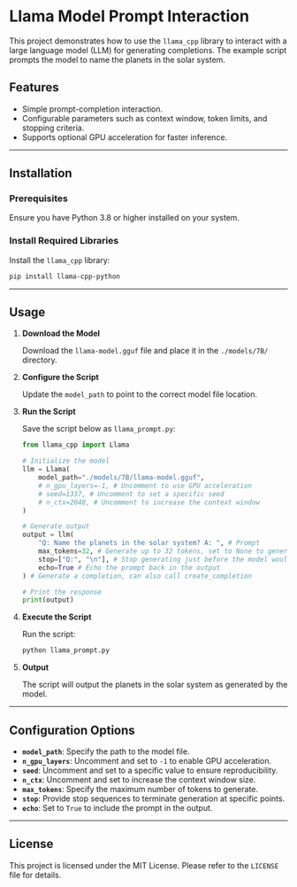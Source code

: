 
# Llama Model Prompt Interaction

This project demonstrates how to use the `llama_cpp` library to interact with a large language model (LLM) for generating completions. The example script prompts the model to name the planets in the solar system.

## Features

- Simple prompt-completion interaction.
- Configurable parameters such as context window, token limits, and stopping criteria.
- Supports optional GPU acceleration for faster inference.

---

## Installation

### Prerequisites

Ensure you have Python 3.8 or higher installed on your system.

### Install Required Libraries

Install the `llama_cpp` library:

```bash
pip install llama-cpp-python
```

---

## Usage

1. **Download the Model**

   Download the `llama-model.gguf` file and place it in the `./models/7B/` directory.

2. **Configure the Script**

   Update the `model_path` to point to the correct model file location.

3. **Run the Script**

   Save the script below as `llama_prompt.py`:

   ```python
   from llama_cpp import Llama

   # Initialize the model
   llm = Llama(
       model_path="./models/7B/llama-model.gguf",
       # n_gpu_layers=-1, # Uncomment to use GPU acceleration
       # seed=1337, # Uncomment to set a specific seed
       # n_ctx=2048, # Uncomment to increase the context window
   )

   # Generate output
   output = llm(
       "Q: Name the planets in the solar system? A: ", # Prompt
       max_tokens=32, # Generate up to 32 tokens, set to None to generate up to the end of the context window
       stop=["Q:", "\n"], # Stop generating just before the model would generate a new question
       echo=True # Echo the prompt back in the output
   ) # Generate a completion, can also call create_completion

   # Print the response
   print(output)
   ```

4. **Execute the Script**

   Run the script:

   ```bash
   python llama_prompt.py
   ```

5. **Output**

   The script will output the planets in the solar system as generated by the model.

---

## Configuration Options

- **`model_path`**: Specify the path to the model file.
- **`n_gpu_layers`**: Uncomment and set to `-1` to enable GPU acceleration.
- **`seed`**: Uncomment and set to a specific value to ensure reproducibility.
- **`n_ctx`**: Uncomment and set to increase the context window size.
- **`max_tokens`**: Specify the maximum number of tokens to generate.
- **`stop`**: Provide stop sequences to terminate generation at specific points.
- **`echo`**: Set to `True` to include the prompt in the output.

---

## License

This project is licensed under the MIT License. Please refer to the `LICENSE` file for details.